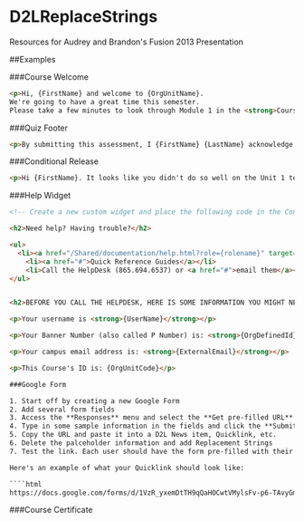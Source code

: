 D2LReplaceStrings
=================

Resources for Audrey and Brandon's Fusion 2013 Presentation

##Examples

###Course Welcome

`````html
<p>Hi, {FirstName} and welcome to {OrgUnitName}. 
We're going to have a great time this semester. 
Please take a few minutes to look through Module 1 in the <strong>Course Content</strong> area, where you'll find the Syllabus and Course Schedule.</p>
`````

###Quiz Footer

`````html
<p>By submitting this assessment, I {FirstName} {LastName} acknowledge that I have read and complied by the academic honesty policy contained in the Content section of this course.</p>
`````

###Conditional Release

````html
<p>Hi {FirstName}. It looks like you didn't do so well on the Unit 1 test. For the next exam, you may want to spend some additional time looking at the <strong>Study Guide</strong> and <strong>Practice Test</strong>. Please get in touch if you have any questions!</p> 
````

###Help Widget

````html
<!-- Create a new custom widget and place the following code in the Content area -->

<h2>Need help? Having trouble?</h2>

<ul>
  <li><a href="/Shared/documentation/help.html?role={rolename}" target="_blank">Online Help</a></li>
	<li><a href="#">Quick Reference Guides</a></li>
	<li>Call the HelpDesk (865.694.6537) or <a href="#">email them</a></li>
</ul>


<h2>BEFORE YOU CALL THE HELPDESK, HERE IS SOME INFORMATION YOU MIGHT NEED:</h2>

<p>Your username is <strong>{UserName}</strong></p>

<p>Your Banner Number (also called P Number) is: <strong>{OrgDefinedId}</strong></p>

<p>Your campus email address is: <strong>{ExternalEmail}</strong></p>

<p>This Course's ID is: {OrgUnitCode}</p>

###Google Form

1. Start off by creating a new Google Form
2. Add several form fields
3. Access the **Responses** menu and select the **Get pre-filled URL** option
4. Type in some sample information in the fields and click the **Submit** button
5. Copy the URL and paste it into a D2L News item, Quicklink, etc. 
6. Delete the palceholder information and add Replacement Strings
7. Test the link. Each user should have the form pre-filled with their own name and email address.

Here's an example of what your Quicklink should look like:

````html
https://docs.google.com/forms/d/1VzR_yxemDtTH9qQaHOCwtVMylsFv-p6-TAvyGmOgkLY/viewform?entry.1860738625={FirstName}&entry.2039771014={LastName}
````

###Course Certificate
